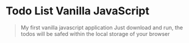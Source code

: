 # Todo List Vanilla JavaScript

> My first vanilla javascript application
> Just download and run, the todos will be safed within the local storage of your browser
